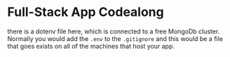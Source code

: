 # Full-Stack App Codealong

there is a dotenv file here, which is connected to a free MongoDb cluster. Normally you would add the `.env` to the `.gitignore` and this would be a file that goes exists on all of the machines that host your app.
